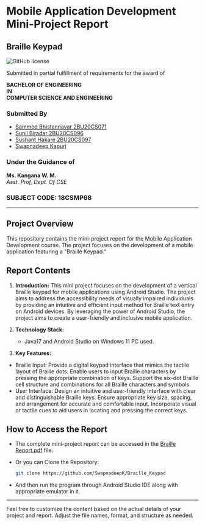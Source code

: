 # Mobile Application Development Mini-Project Report

## Braille Keypad

![GitHub license](https://img.shields.io/badge/license-MIT-blue.svg)

Submitted in partial fulfillment of requirements for the award of

**BACHELOR OF ENGINEERING**  
**IN**  
**COMPUTER SCIENCE AND ENGINEERING**

### Submitted By

- [Sammed Bhistannavar 2BU20CS071](https://www.linkedin.com/in/sammed-bhistannavar-00b993227/)
- [Sunil Biradar 2BU20CS096]()
- [Sushant Hakare 2BU20CS097](https://www.linkedin.com/in/sushant-hakare-02b891227/)
- [Swapnadeep Kapuri](https://www.linkedin.com/in/swapnadeep-kapuri-5ab423228/)

### Under the Guidance of

**Ms. Kangana W. M.**  
*Asst. Prof, Dept. Of CSE*

### SUBJECT CODE: 18CSMP68

---

## Project Overview

This repository contains the mini-project report for the Mobile Application Development course. The project focuses on the development of a mobile application featuring a "Braille Keypad."

## Report Contents

1. **Introduction:**
   This mini project focuses on the development of a vertical Braille keypad for mobile applications using Android Studio. The project aims to address the accessibility needs of visually impaired individuals by providing an intuitive and efficient input method for Braille text entry on Android devices. By leveraging the power of Android Studio, the project aims to create a user-friendly and inclusive mobile application. 

2. **Technology Stack:**
   - Java17 and Android Studio on Windows 11 PC used.

3. **Key Features:**
- Braille Input: Provide a digital keypad interface that mimics the tactile layout of Braille dots. Enable users to input Braille characters by pressing the appropriate combination of keys. Support the six-dot Braille cell structure and combinations for all Braille characters and symbols. 
- User Interface: Design an intuitive and user-friendly interface with clear and distinguishable Braille keys. Ensure appropriate key size, spacing, and arrangement for accurate and comfortable input. Incorporate visual or tactile cues to aid users in locating and pressing the correct keys. 

## How to Access the Report

- The complete mini-project report can be accessed in the [Braille Report.pdf](https://github.com/SwapnadeepK/Braille_Keypad/blob/main/MAD%20Final_merged.pdf) file.
- Or you can Clone the Repository:

    ```bash
    git clone https://github.com/SwapnadeepK/Braille_Keypad
    ```
- And then run the program through Android Studio IDE along with appropriate emulator in it.
---

Feel free to customize the content based on the actual details of your project and report. Adjust the file names, format, and structure as needed.
